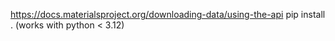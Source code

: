 https://docs.materialsproject.org/downloading-data/using-the-api
pip install . (works with python < 3.12)